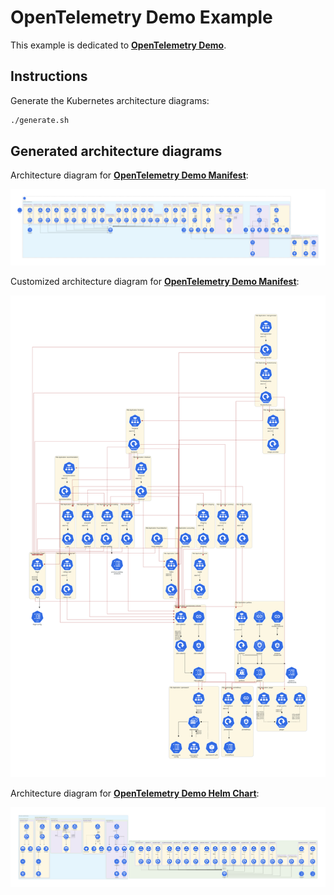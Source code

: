 # OpenTelemetry Demo Example

This example is dedicated to **[OpenTelemetry Demo](https://github.com/open-telemetry/opentelemetry-demo/)**.

## Instructions

Generate the Kubernetes architecture diagrams:

```sh
./generate.sh
```

## Generated architecture diagrams

Architecture diagram for **[OpenTelemetry Demo Manifest](https://github.com/open-telemetry/opentelemetry-demo/blob/main/kubernetes/opentelemetry-demo.yaml)**:

![diagrams/opentelemetry-demo-manifest.png](diagrams/opentelemetry-demo-manifest.png)

Customized architecture diagram for **[OpenTelemetry Demo Manifest](https://github.com/open-telemetry/opentelemetry-demo/blob/main/kubernetes/opentelemetry-demo.yaml)**:

![diagrams/opentelemetry-demo-manifest-custom-diagram.png](diagrams/opentelemetry-demo-manifest-custom-diagram.png)

Architecture diagram for **[OpenTelemetry Demo Helm Chart](https://artifacthub.io/packages/helm/opentelemetry-helm/opentelemetry-demo)**:

![diagrams/opentelemetry-demo-helm-chart.png](diagrams/opentelemetry-demo-helm-chart.png)
